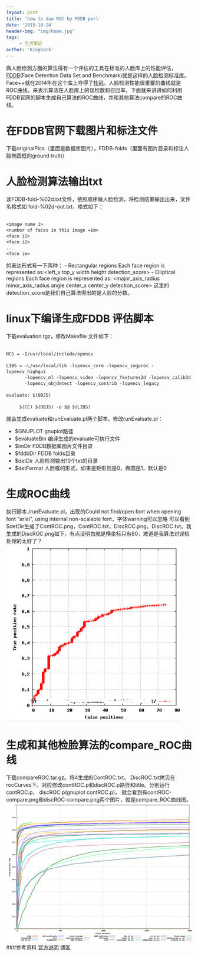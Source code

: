```yaml
---
layout: post
title: 'how to daw ROC by FDDB perl'
date: '2015-10-24'
header-img: "img/home.jpg"
tags:
     - 生活笔记
author: 'Kingback'
---
```


做人脸检测方面的算法得有一个评估的工具在标准的人脸库上的性能评估，[FDDB][FDDB](Face Detection Data Set and Benchmark)就是这样的人脸检测标准库。Face++就在2014年在这个库上夺得了[桂冠][Face++]。人脸检测性能很重要的曲线就是ROC曲线，来表示算法在人脸库上的误检数和召回率。下面就来讲讲如何利用FDDB官网的脚本生成自己算法的ROC曲线，并和其他算法compare的ROC曲线。


# 在FDDB官网下载图片和标注文件
下载originalPics（里面是数据库图片），FDDB-folds（里面有图片目录和标注人脸椭圆框的ground truth）

# 人脸检测算法输出txt
读FDDB-fold-%02d.txt文件，依照顺序做人脸检测，将检测结果输出出来，文件名格式如 fold-%02d-out.txt，格式如下：
```

<image name i>
<number of faces in this image =im>
<face i1>
<face i2>
...
<face im>

```
<face im>的表达形式有一下两种：
    - Rectangular regions
    Each face region is represented as:<left_x top_y width height detection_score>
    - Elliptical regions
    Each face region is represented as: <major_axis_radius minor_axis_radius angle center_x center_y detection_score>
这里的detection_score是我们自己算法得出的是人脸的分数。

# linux下编译生成FDDB 评估脚本
下载evaluation.tgz，修改Makefile 文件如下：
```

NCS = -I/usr/local/include/opencv

LIBS = -L/usr/local/lib -lopencv_core -lopencv_imgproc -lopencv_highgui
       -lopencv_ml -lopencv_video -lopencv_features2d -lopencv_calib3d
       -lopencv_objdetect -lopencv_contrib -lopencv_legacy

evaluate: $(OBJS)

     $(CC) $(OBJS) -o $@ $(LIBS)

```
就会生成evaluate和runEvaluate.pl两个脚本。修改runEvaluate.pl：
- $GNUPLOT gnuplot路径
- $evaluateBin 编译生成的evaluate可执行文件
- $imDir  FDDB数据库图片文件目录
- $fddbDir FDDB folds目录
- $detDir 人脸检测输出10个txt的目录
- $detFormat 人脸框的形式，如果是矩形则是0，椭圆是1，默认是0

# 生成ROC曲线
执行脚本./runEvaluate.pl，出现的Could not find/open font when opening font "arial", using internal non-scalable font，字体warning可以忽略
可以看到$detDir生成了ContROC.png，ContROC.txt，DiscROC.png，DiscROC.txt。我生成的DiscROC.png如下，有点没明白就是横坐标只有80，难道是我算法对误检处理的太好了？
![img](/img/DiscROC.png)
# 生成和其他检脸算法的compare_ROC曲线
下载compareROC.tar.gz。将4生成的ContROC.txt， DiscROC.txt拷贝在rocCurves下。对应修改contROC.p和discROC.p路径和title。分别运行contROC.p， discROC.p(gnuplot contROC.p)， 就会看到有contROC-compare.png和discROC-compare.png两个图片，就是compare_ROC曲线图。
![img](/img/discROC-compare.png)
###参考资料
[官方说明][官方说明]
[博客][博客]


[FDDB]: http://vis-www.cs.umass.edu/fddb/
[Face++]: http://www.faceplusplus.com.cn/fddb/
[官方说明]: http://vis-www.cs.umass.edu/fddb/fddb.pdf
[博客]: http://blog.csdn.net/phoenix_zhou/article/details/47399819
